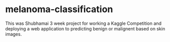 # melanoma-classification
This was Shubhamai 3 week project for working a Kaggle Competition and deploying a web application to predicting benign or malignent based on skin images.
